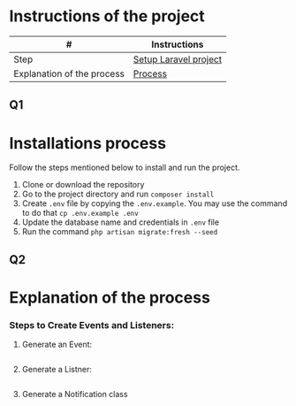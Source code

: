 # Instructions of the project #
|           #                |   **Instructions**                          |
|----------------------------|---------------------------------------------|
| Step                       |  [Setup Laravel project](#q1)<br>           |
| Explanation of the process |  [Process ](#q2)<br>                         |


## Q1
# Installations process
Follow the steps mentioned below to install and run the project.

1. Clone or download the repository
2. Go to the project directory and run `composer install`
3. Create `.env` file by copying the `.env.example`. You may use the command to do that `cp .env.example .env`
4. Update the database name and credentials in `.env` file
5. Run the command `php artisan migrate:fresh --seed`

## Q2
# Explanation of the process

### Steps to Create Events and Listeners:

1. Generate an Event:
```php artisan make:event UserCreated
```
2. Generate a Listner:
```php artisan make:listener SendUserWelcomeNotification --event=UserCreated
```
3. Generate a Notification class
```php artisan make:notification UserWelcomeNotification
```
